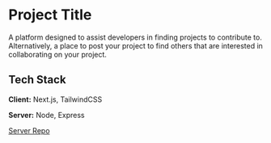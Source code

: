 # Project Title

A platform designed to assist developers in finding projects to contribute to. Alternatively, a place to post your project to find others that are interested in collaborating on your project. 

## Tech Stack

**Client:** Next.js, TailwindCSS

**Server:** Node, Express

[Server Repo](https://github.com/Philliphick/codecollab-server)


